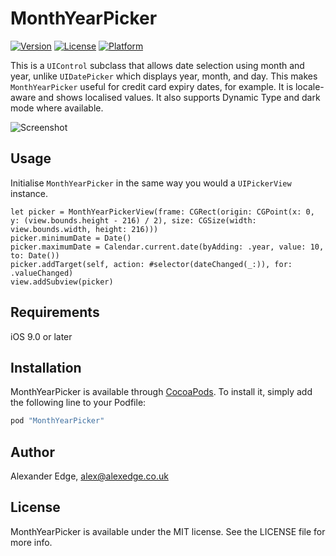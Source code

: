 # MonthYearPicker

[![Version](https://img.shields.io/cocoapods/v/MonthYearPicker.svg?style=flat)](https://cocoapods.org/pods/MonthYearPicker)
[![License](https://img.shields.io/cocoapods/l/MonthYearPicker.svg?style=flat)](https://cocoapods.org/pods/MonthYearPicker)
[![Platform](https://img.shields.io/cocoapods/p/MonthYearPicker.svg?style=flat)](https://cocoapods.org/pods/MonthYearPicker)

This is a `UIControl` subclass that allows date selection using month and year, unlike `UIDatePicker` which displays year, month, and day. This makes `MonthYearPicker` useful for credit card expiry dates, for example. It is locale-aware and shows localised values. It also supports Dynamic Type and dark mode where available.

![Screenshot](https://raw.githubusercontent.com/alexanderedge/MonthYearPicker/master/screenshot.png)

## Usage

Initialise `MonthYearPicker` in the same way you would a `UIPickerView` instance.

```
let picker = MonthYearPickerView(frame: CGRect(origin: CGPoint(x: 0, y: (view.bounds.height - 216) / 2), size: CGSize(width: view.bounds.width, height: 216)))
picker.minimumDate = Date()
picker.maximumDate = Calendar.current.date(byAdding: .year, value: 10, to: Date())
picker.addTarget(self, action: #selector(dateChanged(_:)), for: .valueChanged)
view.addSubview(picker)
```

## Requirements

iOS 9.0 or later

## Installation

MonthYearPicker is available through [CocoaPods](http://cocoapods.org). To install
it, simply add the following line to your Podfile:

```ruby
pod "MonthYearPicker"
```

## Author

Alexander Edge, alex@alexedge.co.uk

## License

MonthYearPicker is available under the MIT license. See the LICENSE file for more info.
